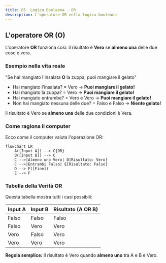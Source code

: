 ```yaml
---
title: 05. Logica Booleana - OR
description: L'operatore OR nella logica booleana
---
```


## L'operatore OR (O)

L'operatore **OR** funziona così: il risultato è **Vero** se **almeno una** delle due cose è vera.

### Esempio nella vita reale

"Se hai mangiato l'insalata **O** la zuppa, puoi mangiare il gelato"

- Hai mangiato l'insalata? = Vero → **Puoi mangiare il gelato!**
- Hai mangiato la zuppa? = Vero → **Puoi mangiare il gelato!**
- Hai mangiato entrambe? = Vero e Vero → **Puoi mangiare il gelato!**
- Non hai mangiato nessuna delle due? = Falso e Falso → **Niente gelato!**

Il risultato è Vero se **almeno una** delle due condizioni è Vera.

### Come ragiona il computer

Ecco come il computer valuta l'operazione OR:

```mermaid
flowchart LR
    A([Input A]) --> C{OR}
    B([Input B]) --> C
    C -->|Almeno uno Vero| D[Risultato: Vero]
    C -->|Entrambi Falso| E[Risultato: Falso]
    D --> F([Fine])
    E --> F
```

### Tabella della Verità OR

Questa tabella mostra tutti i casi possibili:

| Input A | Input B | Risultato (A OR B) |
|---------|---------|---------------------|
| Falso   | Falso   | Falso              |
| Falso   | Vero    | Vero               |
| Vero    | Falso   | Vero               |
| Vero    | Vero    | Vero               |

**Regola semplice:** Il risultato è Vero quando **almeno uno** tra A e B è Vero.
